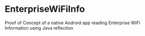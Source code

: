 EnterpriseWiFiInfo
==================

Proof of Concept of a native Android app reading Enterprise WiFi Information using Java reflection
